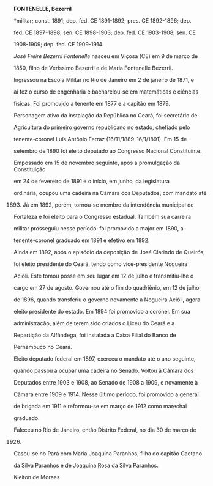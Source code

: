 **FONTENELLE, Bezerril**



\*militar; const. 1891; dep. fed. CE 1891-1892; pres. CE 1892-1896; dep.

fed. CE 1897-1898; sen. CE 1898-1903; dep. fed. CE 1903-1908; sen. CE

1908-1909; dep. fed. CE 1909-1914.



*José Freire Bezerril Fontenelle* nasceu em Viçosa (CE) em 9 de março de

1850, filho de Veríssimo Bezerril e de Maria Fontenelle Bezerril.



Ingressou na Escola Militar no Rio de Janeiro em 2 de janeiro de 1871, e

aí fez o curso de engenharia e bacharelou-se em matemáticas e ciências

físicas. Foi promovido a tenente em 1877 e a capitão em 1879.



Personagem ativo da instalação da República no Ceará, foi secretário de

Agricultura do primeiro governo republicano no estado, chefiado pelo

tenente-coronel Luís Antônio Ferraz (16/11/1889-16/1/1891). Em 15 de

setembro de 1890 foi eleito deputado ao Congresso Nacional Constituinte.

Empossado em 15 de novembro seguinte, após a promulgação da Constituição

em 24 de fevereiro de 1891 e o início, em junho, da legislatura

ordinária, ocupou uma cadeira na Câmara dos Deputados, com mandato até

1893. Já em 1892, porém, tornou-se membro da intendência municipal de

Fortaleza e foi eleito para o Congresso estadual. Também sua carreira

militar prosseguiu nesse período: foi promovido a major em 1890, a

tenente-coronel graduado em 1891 e efetivo em 1892.



Ainda em 1892, após o episódio da deposição de José Clarindo de Queirós,

foi eleito presidente do Ceará, tendo como vice-presidente Nogueira

Acióli. Este tomou posse em seu lugar em 12 de julho e transmitiu-lhe o

cargo em 27 de agosto. Governou até o fim do quadriênio, em 12 de julho

de 1896, quando transferiu o governo novamente a Nogueira Acióli, agora

eleito presidente do estado. Em 1894 foi promovido a coronel. Em sua

administração, além de terem sido criados o Liceu do Ceará e a

Repartição da Alfândega, foi instalada a Caixa Filial do Banco de

Pernambuco no Ceará.



Eleito deputado federal em 1897, exerceu o mandato até o ano seguinte,

quando passou a ocupar uma cadeira no Senado. Voltou à Câmara dos

Deputados entre 1903 e 1908, ao Senado de 1908 a 1909, e novamente à

Câmara entre 1909 e 1914. Nesse último período, foi promovido a general

de brigada em 1911 e reformou-se em março de 1912 como marechal

graduado.



Faleceu no Rio de Janeiro, então Distrito Federal, no dia 30 de março de

1926.



Casou-se no Pará com Maria Joaquina Paranhos, filha do capitão Caetano

da Silva Paranhos e de Joaquina Rosa da Silva Paranhos.



Kleiton de Moraes



